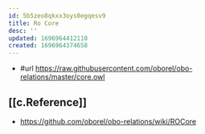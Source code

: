 ```yaml
---
id: 5b5zeo8qkxx3oys0egqesv9
title: Ro Core
desc: ''
updated: 1696964412110
created: 1696964374658
---
```


- #url https://raw.githubusercontent.com/oborel/obo-relations/master/core.owl

## [[c.Reference]]

- https://github.com/oborel/obo-relations/wiki/ROCore
